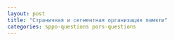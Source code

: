 ```yaml
---
layout: post
title: "Страничная и сегментная организация памяти"
categories: sppo-questions pors-questions
---
```


